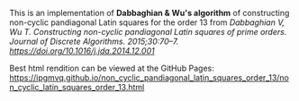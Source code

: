 This is an implementation of **Dabbaghian &amp; Wu's algorithm** of constructing non-cyclic pandiagonal Latin squares for the order 13 from *Dabbaghian V, Wu T. Constructing non-cyclic pandiagonal Latin squares of prime orders. Journal of Discrete Algorithms. 2015;30:70–7.  https://doi.org/10.1016/j.jda.2014.12.001* 

Best html rendition can be viewed at the GitHub Pages:
https://ipgmvq.github.io/non_cyclic_pandiagonal_latin_squares_order_13/non_cyclic_latin_squares_order_13.html
